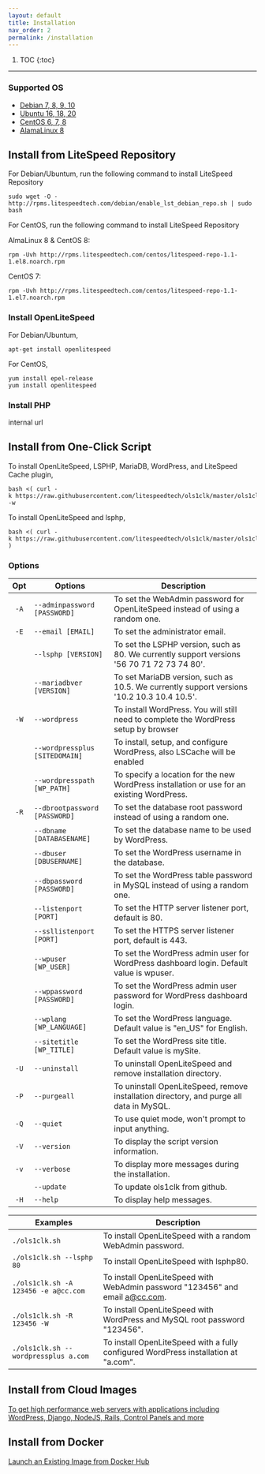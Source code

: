 ```yaml
---
layout: default
title: Installation
nav_order: 2
permalink: /installation
---
```


1. TOC
{:toc}

---

### Supported OS 

- [Debian 7, 8, 9, 10](https://www.debian.org/distrib/)
- [Ubuntu 16, 18, 20](https://www.ubuntu.com/download)
- [CentOS 6, 7, 8](https://www.centos.org/download/)
- [AlamaLinux 8](https://mirrors.almalinux.org/isos.html)


## Install from LiteSpeed Repository

For Debian/Ubuntum, run the following command to install LiteSpeed Repository
```
sudo wget -O - http://rpms.litespeedtech.com/debian/enable_lst_debian_repo.sh | sudo bash
```
For CentOS, run the following command to install LiteSpeed Repository

AlmaLinux 8 & CentOS 8: 
```
rpm -Uvh http://rpms.litespeedtech.com/centos/litespeed-repo-1.1-1.el8.noarch.rpm
```
CentOS 7:
```
rpm -Uvh http://rpms.litespeedtech.com/centos/litespeed-repo-1.1-1.el7.noarch.rpm
```

### Install OpenLiteSpeed

For Debian/Ubuntum,
```
apt-get install openlitespeed
```
For CentOS,
```
yum install epel-release
yum install openlitespeed
```

### Install PHP
internal url


## Install from One-Click Script
To install OpenLiteSpeed, LSPHP, MariaDB, WordPress, and LiteSpeed Cache plugin,
```
bash <( curl -k https://raw.githubusercontent.com/litespeedtech/ols1clk/master/ols1clk.sh ) -w
```
To install OpenLiteSpeed and lsphp, 
```
bash <( curl -k https://raw.githubusercontent.com/litespeedtech/ols1clk/master/ols1clk.sh )
```
### Options

| Opt  | Options                        | Description                                                                                 |
| :--: | ------------------------------ | ------------------------------------------------------------------------------------------- |
| `-A` | `--adminpassword [PASSWORD]`   | To set the WebAdmin password for OpenLiteSpeed instead of using a random one.               |
| `-E` | `--email [EMAIL]`              | To set the administrator email.                                                             |
|      | `--lsphp [VERSION]`            | To set the LSPHP version, such as 80. We currently support versions '56 70 71 72 73 74 80'. |
|      | `--mariadbver [VERSION]`       | To set MariaDB version, such as 10.5. We currently support versions '10.2 10.3 10.4 10.5'.  |
| `-W` | `--wordpress`                  | To install WordPress. You will still need to complete the WordPress setup by browser        |
|      | `--wordpressplus [SITEDOMAIN]` | To install, setup, and configure WordPress, also LSCache will be enabled                    |
|      | `--wordpresspath [WP_PATH]`    | To specify a location for the new WordPress installation or use for an existing WordPress.  |
| `-R` | `--dbrootpassword [PASSWORD]`  | To set the database root password instead of using a random one.                            |
|      | `--dbname [DATABASENAME]`      | To set the database name to be used by WordPress.                                           |
|      | `--dbuser [DBUSERNAME]`        | To set the WordPress username in the database.                                              |
|      | `--dbpassword [PASSWORD]`      | To set the WordPress table password in MySQL instead of using a random one.                 |
|      | `--listenport [PORT]`          | To set the HTTP server listener port, default is 80.                                        |
|      | `--ssllistenport [PORT]`       | To set the HTTPS server listener port, default is 443.                                      |
|      | `--wpuser [WP_USER]`           | To set the WordPress admin user for WordPress dashboard login. Default value is wpuser.     |
|      | `--wppassword [PASSWORD]`      | To set the WordPress admin user password for WordPress dashboard login.                     |
|      | `--wplang [WP_LANGUAGE]`       | To set the WordPress language. Default value is "en\_US" for English.                       |
|      | `--sitetitle [WP_TITLE]`       | To set the WordPress site title. Default value is mySite.                                   |
| `-U` | `--uninstall`                  | To uninstall OpenLiteSpeed and remove installation directory.                               |
| `-P` | `--purgeall`                   | To uninstall OpenLiteSpeed, remove installation directory, and purge all data in MySQL.     |
| `-Q` | `--quiet`                      | To use quiet mode, won't prompt to input anything.                                          |
| `-V` | `--version`                    | To display the script version information.                                                  |
| `-v` | `--verbose`                    | To display more messages during the installation.                                           |
|      | `--update`                     | To update ols1clk from github.                                                              |
| `-H` | `--help`                       | To display help messages.                                                                   |

| Examples                             | Description                                                                         |
| ------------------------------------ | ----------------------------------------------------------------------------------- |
| `./ols1clk.sh`                       | To install OpenLiteSpeed with a random WebAdmin password.                           |
| ` ./ols1clk.sh --lsphp 80  `         | To install OpenLiteSpeed with lsphp80.                                              |
| `./ols1clk.sh -A 123456 -e a@cc.com` | To install OpenLiteSpeed with WebAdmin password "123456" and email <a@cc.com>.      |
| ` ./ols1clk.sh -R 123456 -W  `       | To install OpenLiteSpeed with WordPress and MySQL root password "123456".           |
| `./ols1clk.sh --wordpressplus a.com` | To install OpenLiteSpeed with a fully configured WordPress installation at "a.com". |

## Install from Cloud Images
[To get high performance web servers with applications including WordPress, Django, NodeJS, Rails, Control Panels and more](https://docs.litespeedtech.com/cloud/images/)
## Install from Docker
[Launch an Existing Image from Docker Hub](https://docs.litespeedtech.com/cloud/docker/)